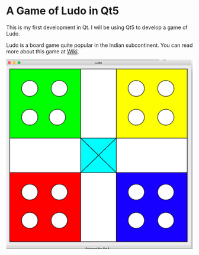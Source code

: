 # A Game of Ludo in Qt5

This is my first development in Qt.
I will be using Qt5 to develop a game of Ludo.

Ludo is a board game quite popular in the Indian
subcontinent. You can read more about this game at
[Wiki](https://en.wikipedia.org/wiki/Ludo_%28board_game%29).

![Ludo Board](screenshots/snapshot.png)
